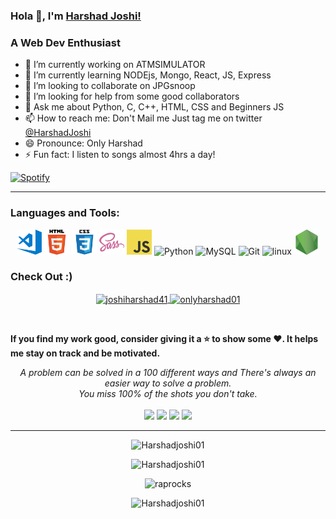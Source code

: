 ### Hola 👋, I'm [Harshad Joshi!](https://harshadjoshi01.github.io/HarshadIntrosite/)
### A Web Dev Enthusiast

- 🔭 I’m currently working on ATMSIMULATOR
- 🌱 I’m currently learning NODEjs, Mongo, React, JS, Express
- 👯 I’m looking to collaborate on JPGsnoop
- 🤔 I’m looking for help from some good collaborators
- 💬 Ask me about Python, C, C++, HTML, CSS and Beginners JS
- 📫 How to reach me: Don't Mail me Just tag me on twitter [@HarshadJoshi](https://twitter.com/Harshad93324665)
- 😄 Pronounce: Only Harshad
- ⚡ Fun fact: I listen to songs almost 4hrs a day!


[![Spotify](https://spotifyplayer.vercel.app//api/spotify)](https://open.spotify.com/user/31yx4zlgqsmnlj3n5zdwlkxevcze)
<hr>

### Languages and Tools:
<p align="center">
<img src="https://raw.githubusercontent.com/github/explore/80688e429a7d4ef2fca1e82350fe8e3517d3494d/topics/visual-studio-code/visual-studio-code.png" alt="VS" width="40" height="40"/>
<img src="https://raw.githubusercontent.com/github/explore/80688e429a7d4ef2fca1e82350fe8e3517d3494d/topics/html/html.png" alt="HTML" width="40" height="40"/>
<img src="https://raw.githubusercontent.com/github/explore/80688e429a7d4ef2fca1e82350fe8e3517d3494d/topics/css/css.png" alt="CSS" width="40" height="40"/>
<img src="https://raw.githubusercontent.com/github/explore/80688e429a7d4ef2fca1e82350fe8e3517d3494d/topics/sass/sass.png" alt="sass" width="40" height="40"/>
<img src="https://raw.githubusercontent.com/github/explore/80688e429a7d4ef2fca1e82350fe8e3517d3494d/topics/javascript/javascript.png" alt="JS" width="40" height="40"/>
<img title="Python" alt="Python" src="https://raw.githubusercontent.com/Thomas-George-T/Thomas-George-T/master/assets/python.svg" width="40" height="40" />
<img title="MySQL" alt="MySQL" src="https://raw.githubusercontent.com/Thomas-George-T/Thomas-George-T/master/assets/mysql.svg" width="40" height="40" />
<img title="Git" alt="Git" src="https://raw.githubusercontent.com/Thomas-George-T/Thomas-George-T/master/assets/git.svg" width="70" height="40" />
<img title="linux" alt="linux" src="https://raw.githubusercontent.com/Thomas-George-T/Thomas-George-T/master/assets/linux-tux.svg" width="40" />
<img title="Nodejs" alt="Node" src="https://raw.githubusercontent.com/github/explore/80688e429a7d4ef2fca1e82350fe8e3517d3494d/topics/nodejs/nodejs.png" height="40" width="40"/>
</p>


### Check Out :)
<p align = "center">
</a>
<a href="https://www.hackerrank.com/joshiharshad41" target="blank">
    <img align="center" src="https://upload.wikimedia.org/wikipedia/commons/6/65/HackerRank_logo.png" alt="joshiharshad41" height="120" width="120" />
</a>
<a href="https://www.codechef.com/users/onlyharshad01" target="blank">
    <img align="center" src="https://s3.amazonaws.com/codechef_shared/sites/default/files/uploads/pictures/811b20a47eac52b10c90ab82e0628e21.png" alt="onlyharshad01" height="120" width="120" />
</a>
</p>


[website]: https://harshadjoshi01.github.io/HarshadIntrosite/
[twitter]: https://twitter.com/Harshad93324665
[instagram]: https://www.instagram.com/harshadonly1/
[linkedin]: https://www.linkedin.com/in/harshad-joshi-ba6856192/
<br>
    
**If you find my work good, consider giving it a :star: to show some :heart:. It helps me stay on track and be motivated.**


<p align="center">
   <i>A problem can be solved in a 100 different ways and There's always an easier way to solve a problem.</i>
   <br>
   <i>You miss 100% of the shots you don't take.</i>
   <br>
<br>
<a target="_blank" href="https://grcsdevelopersclub.tech/"><img src="https://img.shields.io/badge/-WEB-FF4088?style=for-the-badge&logo=Hugo&logoColor=white"></img></a>	
<a target="_blank" href="https://www.linkedin.com/in/harshad-joshi-ba6856192/"><img src="https://img.shields.io/badge/-LinkedIn-0077B5?style=for-the-badge&logo=Linkedin&logoColor=white"></img></a>
<a target="_blank" href="mailto:joshiharshad41@gmail.com"><img src="https://img.shields.io/badge/-Gmail-D14836?style=for-the-badge&logo=Gmail&logoColor=white"></img></a>
<a target="_blank" href="https://twitter.com/Harshad93324665"><img src="https://img.shields.io/badge/-Twitter-1DA1F2?style=for-the-badge&logo=Twitter&logoColor=white"></img></a>
<br>
</p>   

<hr>

<p align="center"><img src="https://github-readme-stats.vercel.app/api/top-langs?username=Harshadjoshi01&show_icons=true&theme=tokyonight&locale=en&layout=compact" alt="Harshadjoshi01" </p>

<p align="center"><img src="https://github-readme-stats.vercel.app/api?username=Harshadjoshi01&show_icons=true&theme=tokyonight&locale=en" alt="Harshadjoshi01" /></p>

<p align="center"><img src="https://github-readme-streak-stats.herokuapp.com/?user=Harshadjoshi01&theme=dark" alt="raprocks" /></p>

<p align="center"> <img src="https://komarev.com/ghpvc/?username=Harshadjoshi01&label=Profile%20Visits&color=694c94&style=flat" alt="Harshadjoshi01" /></p>

